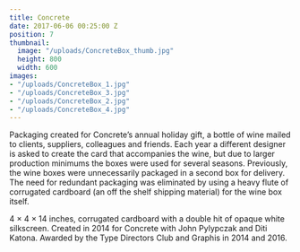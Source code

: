 ```yaml
---
title: Concrete
date: 2017-06-06 00:25:00 Z
position: 7
thumbnail:
  image: "/uploads/ConcreteBox_thumb.jpg"
  height: 800
  width: 600
images:
- "/uploads/ConcreteBox_1.jpg"
- "/uploads/ConcreteBox_3.jpg"
- "/uploads/ConcreteBox_2.jpg"
- "/uploads/ConcreteBox_4.jpg"
---
```


Packaging created for Concrete’s annual holiday gift, a bottle of wine mailed to clients, suppliers, colleagues and friends. Each year a different designer is asked to create the card that accompanies the wine, but due to larger production minimums the boxes were used for several seasons. Previously, the wine boxes were unnecessarily packaged in a second box for delivery. The need for redundant packaging was eliminated by using
a heavy flute of corrugated cardboard (an off the shelf shipping material) for the wine box itself.

4 × 4 × 14 inches, corrugated cardboard with a double hit of opaque white silkscreen. Created in 2014 for Concrete with John Pylypczak and Diti Katona. Awarded by the Type Directors Club and Graphis in 2014 and 2016.